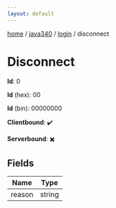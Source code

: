```yaml
---
layout: default
---
```


[home](/)  /  [java340](/protocol/java340)  /  [login](/protocol/java340/login)  /  disconnect

# Disconnect

**Id**: 0

**Id** (hex): 00

**Id** (bin): 00000000

**Clientbound**: ✔️

**Serverbound**: ✖️

## Fields

Name | Type
---|---
reason | string

